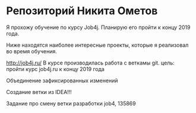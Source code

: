 # Репозиторий Никита Ометов

Я прохожу обучение по курсу Job4j. Планирую его пройти к концу 2019 года.

Ниже находятся наиболее интересные проекты, которые я реализовал во время обучения.

http://job4j.ru/
В курсе производилась работа с веткамы git.
цель: пройти курс job4j.ru к концу 2019 года

Объединение зафиксированных изменений

Создание ветки из IDEA!!!

Задание про смену ветки разработки job4, 135869
